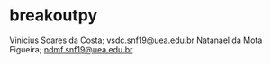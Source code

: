 # breakoutpy

Vinicius Soares da Costa; vsdc.snf19@uea.edu.br
Natanael da Mota Figueira; ndmf.snf19@uea.edu.br
